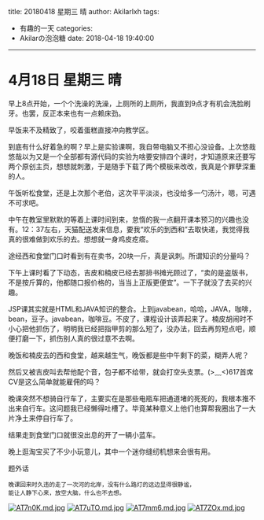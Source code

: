 title: 20180418 星期三 晴
author: Akilarlxh
tags:
  - 有趣的一天
categories:
  - Akilarの泡泡糖
date: 2018-04-18 19:40:00
---
# 4月18日 星期三 晴

早上8点开始，一个个洗澡的洗澡，上厕所的上厕所，我直到9点才有机会洗脸刷牙。也罢，反正本来也有一点赖床劲。

早饭来不及精致了，咬着蛋糕直接冲向教学区。

到底有什么好着急的啊？早上是实验课啊，我自带电脑又不担心没设备。上次悠哉悠哉以为又是一个全部都有源代码的实验为啥要安排四个课时，才知道原来还要写两个原创主页，想想就刺激，于是随手下载了两个模板来改改，我真是个罪孽深重的人。

午饭听松食堂，还是上次那个老伯，这次平平淡淡，也没给多一勺汤汁，嗯，可遇不可求吧。

中午在教室里默默的等着上课时间到来，怠惰的我一点翻开课本预习的兴趣也没有。12：37左右，天猫配送发来信息，要我“欢乐的到西和”去取快递，我觉得我真的很难做到欢乐的去。想想就一身鸡皮疙瘩。

途经西和食堂门口时看到有在卖书，20块一斤，真是讽刺。所谓知识的分量吗？

下午上课时看了下动态，吉皮和楠皮已经去那排书摊光顾过了，“卖的是盗版书，不是按斤算的，他都随口报价格的，当当上正版更便宜”。一下子就没了去买的兴趣。

JSP课其实就是HTML和JAVA知识的整合。上到javabean，哈哈，JAVA，咖啡，bean，豆子。javabean，咖啡豆。不皮了，课程设计该弄起来了。楠皮胡闹时不小心把他抓伤了，明明我已经把指甲剪的那么短了，没办法，回去再剪短点吧，顺便打磨一下，抓伤别人真的很过意不去啊。

晚饭和楠皮去的西和食堂，越来越生气，晚饭都是些中午剩下的菜，糊弄人呢？

然后又被吉皮叫去帮他配个音，包子都不给带，就会打空头支票。(>﹏<)617首席CV是这么简单就能雇佣的吗？

晚课突然不想骑自行车了，主要实在是那些电瓶车把通道堵的死死的，我根本推不出来自行车。这问题我已经懒得吐槽了。毕竟某种意义上他们也算帮我圈出了一大片净土来停自行车了。

结果走到食堂门口就很没出息的开了一辆小蓝车。

晚上逛淘宝买了不少小玩意儿，其中一个迷你缝纫机想来会很有用。

题外话
```
晚课回来时久违的走了一次河的北岸，没有什么路灯的这边显得很静谧，
能让人静下心来，放空大脑，什么也不去想。
```
[![AT7n0K.md.jpg](https://s2.ax1x.com/2019/04/10/AT7n0K.md.jpg)](https://imgchr.com/i/AT7n0K)
[![AT7uTO.md.jpg](https://s2.ax1x.com/2019/04/10/AT7uTO.md.jpg)](https://imgchr.com/i/AT7uTO)
[![AT7mm6.md.jpg](https://s2.ax1x.com/2019/04/10/AT7mm6.md.jpg)](https://imgchr.com/i/AT7mm6)
[![AT7ZOx.md.jpg](https://s2.ax1x.com/2019/04/10/AT7ZOx.md.jpg)](https://imgchr.com/i/AT7ZOx)
